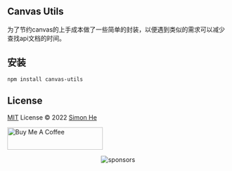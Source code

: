 ## Canvas Utils
为了节约canvas的上手成本做了一些简单的封装，以便遇到类似的需求可以减少查找api文档的时间。

## 安装
```
npm install canvas-utils
```

## License
[MIT](./LICENSE) License © 2022 [Simon He](https://github.com/Simon-He95)

<a href="https://github.com/Simon-He95/sponsor" target="_blank"><img src="https://cdn.buymeacoffee.com/buttons/default-orange.png" alt="Buy Me A Coffee" style="height: 51px !important;width: 217px !important;" ></a>


<span><div align="center">![sponsors](https://www.hejian.club/images/sponsors.jpg)</div></span>
